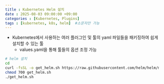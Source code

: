 ```yaml
---
title : Kubernetes Helm 설치
date : 2025-08-03 09:00:00 +09:00
categories : [Kubernetes, Plugins]
tags : [kubernetes, k8s, helm]  #소문자만 가능
---
```


- Kubernetes에서 사용하는 여러 플러그인 및 툴의 yaml 파일들을 패키징하여 쉽게 설치할 수 있는 툴
    - values.yaml을 통해 툴들의 옵션 조정 가능

```bash
# helm 설치
cd
curl -fsSL -o get_helm.sh https://raw.githubusercontent.com/helm/helm/main/scripts/get-helm-3
chmod 700 get_helm.sh
./get_helm.sh
```